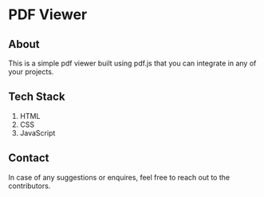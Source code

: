 # PDF Viewer

## About
This is a simple pdf viewer built using pdf.js that you can integrate in any of your projects.

## Tech Stack

1. HTML 
2. CSS
3. JavaScript

## Contact
In case of any suggestions or enquires, feel free to reach out to the contributors.
